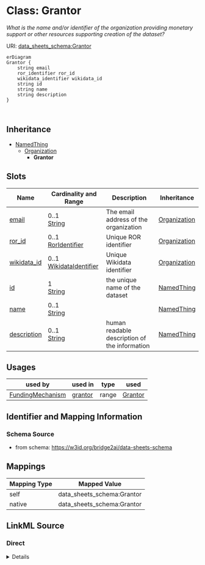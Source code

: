 

# Class: Grantor


_What is the name and/or identifier of the organization providing monetary support or other resources supporting creation of the dataset?_





URI: [data_sheets_schema:Grantor](https://w3id.org/bridge2ai/data-sheets-schema/Grantor)



```mermaid
erDiagram
Grantor {
    string email  
    ror_identifier ror_id  
    wikidata_identifier wikidata_id  
    string id  
    string name  
    string description  
}



```




## Inheritance
* [NamedThing](NamedThing.md)
    * [Organization](Organization.md)
        * **Grantor**



## Slots

| Name | Cardinality and Range | Description | Inheritance |
| ---  | --- | --- | --- |
| [email](email.md) | 0..1 <br/> [String](String.md) | The email address of the organization | [Organization](Organization.md) |
| [ror_id](ror_id.md) | 0..1 <br/> [RorIdentifier](RorIdentifier.md) | Unique ROR identifier | [Organization](Organization.md) |
| [wikidata_id](wikidata_id.md) | 0..1 <br/> [WikidataIdentifier](WikidataIdentifier.md) | Unique Wikidata identifier | [Organization](Organization.md) |
| [id](id.md) | 1 <br/> [String](String.md) | the unique name of the dataset | [NamedThing](NamedThing.md) |
| [name](name.md) | 0..1 <br/> [String](String.md) |  | [NamedThing](NamedThing.md) |
| [description](description.md) | 0..1 <br/> [String](String.md) | human readable description of the information | [NamedThing](NamedThing.md) |





## Usages

| used by | used in | type | used |
| ---  | --- | --- | --- |
| [FundingMechanism](FundingMechanism.md) | [grantor](grantor.md) | range | [Grantor](Grantor.md) |






## Identifier and Mapping Information







### Schema Source


* from schema: https://w3id.org/bridge2ai/data-sheets-schema





## Mappings

| Mapping Type | Mapped Value |
| ---  | ---  |
| self | data_sheets_schema:Grantor |
| native | data_sheets_schema:Grantor |





## LinkML Source

<!-- TODO: investigate https://stackoverflow.com/questions/37606292/how-to-create-tabbed-code-blocks-in-mkdocs-or-sphinx -->

### Direct

<details>
```yaml
name: Grantor
description: What is the name and/or identifier of the organization providing monetary
  support or other resources supporting creation of the dataset?
from_schema: https://w3id.org/bridge2ai/data-sheets-schema
is_a: Organization

```
</details>

### Induced

<details>
```yaml
name: Grantor
description: What is the name and/or identifier of the organization providing monetary
  support or other resources supporting creation of the dataset?
from_schema: https://w3id.org/bridge2ai/data-sheets-schema
is_a: Organization
attributes:
  email:
    name: email
    description: The email address of the organization.
    from_schema: https://w3id.org/bridge2ai/data-sheets-schema
    alias: email
    owner: Grantor
    domain_of:
    - Person
    - Organization
    range: string
  ror_id:
    name: ror_id
    description: Unique ROR identifier.
    examples:
    - value: ROR:02mp31p96
    from_schema: https://w3id.org/bridge2ai/data-sheets-schema
    rank: 1000
    values_from:
    - ROR
    alias: ror_id
    owner: Grantor
    domain_of:
    - Organization
    range: ror_identifier
  wikidata_id:
    name: wikidata_id
    description: Unique Wikidata identifier.
    examples:
    - value: WIKIDATA:Q282186
    from_schema: https://w3id.org/bridge2ai/data-sheets-schema
    rank: 1000
    values_from:
    - WIKIDATA
    alias: wikidata_id
    owner: Grantor
    domain_of:
    - Organization
    range: wikidata_identifier
  id:
    name: id
    description: the unique name of the dataset
    from_schema: https://w3id.org/bridge2ai/data-sheets-schema
    exact_mappings:
    - schema:name
    rank: 1000
    slot_uri: dcterms:identifier
    identifier: true
    alias: id
    owner: Grantor
    domain_of:
    - NamedThing
    - Information
    range: string
    required: true
  name:
    name: name
    from_schema: https://w3id.org/bridge2ai/data-sheets-schema
    rank: 1000
    slot_uri: schema:name
    alias: name
    owner: Grantor
    domain_of:
    - NamedThing
    range: string
  description:
    name: description
    description: human readable description of the information
    from_schema: https://w3id.org/bridge2ai/data-sheets-schema
    rank: 1000
    slot_uri: dcterms:description
    alias: description
    owner: Grantor
    domain_of:
    - NamedThing
    - Information
    - Relationships
    - Splits
    - DataAnomaly
    - Confidentiality
    - Deidentification
    - SensitiveElement
    - InstanceAcquisition
    - CollectionMechanism
    - DataCollector
    - CollectionTimeframe
    - EthicalReview
    - DirectCollection
    - CollectionNotification
    - CollectionConsent
    - ConsentRevocation
    - DataProtectionImpact
    - PreprocessingStrategy
    - CleaningStrategy
    - LabelingStrategy
    - RawData
    - ExistingUse
    - UseRepository
    - OtherTask
    - FutureUseImpact
    - DiscouragedUse
    - ThirdPartySharing
    - DistributionFormat
    - DistributionDate
    - LicenseAndUseTerms
    - IPRestrictions
    - ExportControlRegulatoryRestrictions
    - Maintainer
    - Erratum
    - UpdatePlan
    - RetentionLimits
    - VersionAccess
    - ExtensionMechanism
    range: string

```
</details>